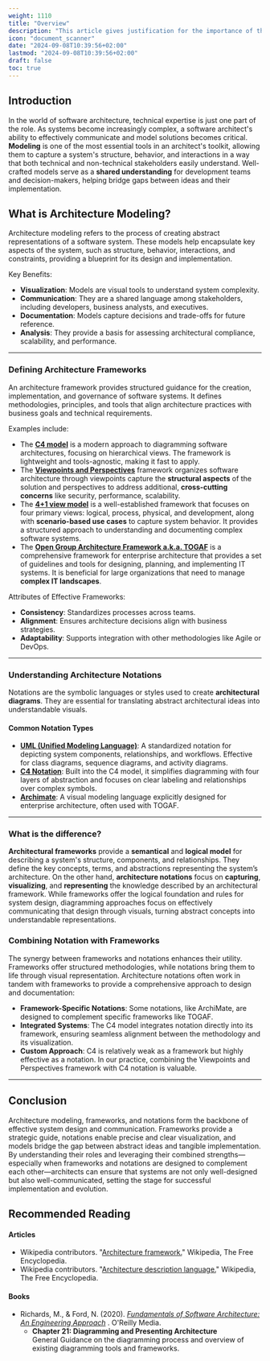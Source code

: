 ```yaml
---
weight: 1110
title: "Overview"
description: "This article gives justification for the importance of the skills listed in the chapter."
icon: "document_scanner"
date: "2024-09-08T10:39:56+02:00"
lastmod: "2024-09-08T10:39:56+02:00"
draft: false
toc: true
---
```


## Introduction

In the world of software architecture, technical expertise is just one part of the role. As systems become increasingly complex, a software architect's ability
to effectively communicate and model solutions becomes critical. **Modeling** is one of the most essential tools in an architect's toolkit, allowing them to capture a system's structure, behavior, and interactions in a way that both technical and non-technical stakeholders easily understand. Well-crafted models serve as a **shared understanding** for development teams and decision-makers, helping bridge gaps between ideas and their implementation.

## What is Architecture Modeling?

Architecture modeling refers to the process of creating abstract representations of a software system. These models help encapsulate key aspects of the system, such as structure, behavior, interactions, and constraints, providing a blueprint for its design and implementation.

Key Benefits:

* **Visualization**: Models are visual tools to understand system complexity.
* **Communication**: They are a shared language among stakeholders, including developers, business analysts, and executives.
* **Documentation**: Models capture decisions and trade-offs for future reference.
* **Analysis**: They provide a basis for assessing architectural compliance, scalability, and performance.

---

### Defining Architecture Frameworks

An architecture framework provides structured guidance for the creation, implementation, and governance of software systems. It defines methodologies, principles, and tools that align architecture practices with business goals and technical requirements.

Examples include:

* The **[C4 model](https://c4model.com/introduction)** is a modern approach to diagramming software architectures, focusing on hierarchical views. The framework is lightweight and tools-agnostic, making it fast to apply.
* The **[Viewpoints and Perspectives](https://www.viewpoints-and-perspectives.info/home/book/)** framework organizes software architecture through viewpoints capture the **structural aspects** of the solution and perspectives to address additional, **cross-cutting concerns** like security, performance, scalability.
* The **[4+1 view model](https://www.cs.ubc.ca/~gregor/teaching/papers/4+1view-architecture.pdf)** is a well-established framework that focuses on four primary views: logical, process, physical, and development, along with  **scenario-based use cases** to capture system behavior. It provides a structured approach to understanding and documenting complex software systems.
* The **[Open Group Architecture Framework a.k.a. TOGAF](https://pubs.opengroup.org/togaf-standard/)** is a comprehensive framework for enterprise architecture that provides a set of guidelines and tools for designing, planning, and implementing IT systems. It is beneficial for large organizations that need to manage **complex IT landscapes**.

Attributes of Effective Frameworks:

* **Consistency**: Standardizes processes across teams.
* **Alignment**: Ensures architecture decisions align with business strategies.
* **Adaptability**: Supports integration with other methodologies like Agile or DevOps.

---

### Understanding Architecture Notations

Notations are the symbolic languages or styles used to create **architectural diagrams**. They are essential for translating abstract architectural ideas into understandable visuals.

#### Common Notation Types

* **[UML (Unified Modeling Language)](https://www.conceptdraw.com/How-To-Guide/uml-diagrams)**: A standardized notation for depicting system components, relationships, and workflows. Effective for class diagrams, sequence diagrams, and activity diagrams.
* **[C4 Notation](https://c4model.com/diagrams/notation)**: Built into the C4 model, it simplifies diagramming with four layers of abstraction and focuses on clear labeling and relationships over complex symbols.
* **[Archimate](https://pubs.opengroup.org/architecture/archimate3-doc/)**: A visual modeling language explicitly designed for enterprise architecture, often used with TOGAF.

---

### What is the difference?

**Architectural frameworks** provide a **semantical** and **logical model** for describing a system's structure, components, and relationships. They define the
key concepts, terms, and abstractions representing the system’s architecture. On the other hand, **architecture notations** focus on **capturing**,
**visualizing**, and **representing** the knowledge described by an architectural framework. While frameworks offer the logical foundation and rules
for system design, diagramming approaches focus on effectively communicating that design through visuals, turning abstract concepts into understandable representations.

### Combining Notation with Frameworks

The synergy between frameworks and notations enhances their utility. Frameworks offer structured methodologies, while notations bring them to life through visual representation. Architecture notations often work in tandem with frameworks to provide a comprehensive approach to design and documentation:

* **Framework-Specific Notations**: Some notations, like ArchiMate, are designed to complement specific frameworks like TOGAF.
* **Integrated Systems**: The C4 model integrates notation directly into its framework, ensuring seamless alignment between the methodology and its visualization.
* **Custom Approach**: C4 is relatively weak as a framework but highly effective as a notation. In our practice, combining the Viewpoints and Perspectives framework with C4 notation is valuable.

---

## Conclusion

Architecture modeling, frameworks, and notations form the backbone of effective system design and communication. Frameworks provide a strategic guide, notations enable precise and clear visualization, and models bridge the gap between abstract ideas and tangible implementation. By understanding their roles and leveraging their combined strengths—especially when frameworks and notations are designed to complement each other—architects can ensure that systems are not only well-designed but also well-communicated, setting the stage for successful implementation and evolution.

## Recommended Reading

#### Articles

* Wikipedia contributors. "[Architecture framework.](https://en.wikipedia.org/wiki/Architecture_framework)" Wikipedia, The Free Encyclopedia.
* Wikipedia contributors. "[Architecture description language.](https://en.wikipedia.org/wiki/Architecture_description_language)" Wikipedia, The Free Encyclopedia.

#### Books

* Richards, M., & Ford, N. (2020). *[Fundamentals of Software Architecture: An Engineering Approach](https://www.oreilly.com/library/view/fundamentals-of-software/9781492043447/)* . O'Reilly Media.
  * **Chapter 21: Diagramming and Presenting Architecture**\
    General Guidance on the diagramming process and overview of existing diagramming
    tools and frameworks.
